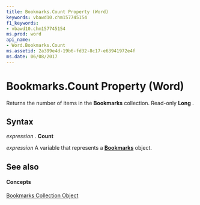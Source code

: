 ```yaml
---
title: Bookmarks.Count Property (Word)
keywords: vbawd10.chm157745154
f1_keywords:
- vbawd10.chm157745154
ms.prod: word
api_name:
- Word.Bookmarks.Count
ms.assetid: 2a399e4d-19b6-fd32-8c17-e63941972e4f
ms.date: 06/08/2017
---
```



# Bookmarks.Count Property (Word)

Returns the number of items in the  **Bookmarks** collection. Read-only **Long** .


## Syntax

 _expression_ . **Count**

 _expression_ A variable that represents a **[Bookmarks](Word.bookmarks.md)** object.


## See also


#### Concepts


[Bookmarks Collection Object](Word.bookmarks.md)

